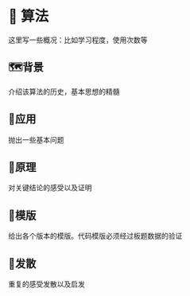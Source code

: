 # 📖 算法

这里写一些概况：比如学习程度，使用次数等

## 🗺️背景

介绍该算法的历史，基本思想的精髓

## 📌应用

抛出一些基本问题

## 💭原理

对关键结论的感受以及证明

## 📄模版

给出各个版本的模版。代码模版必须经过板题数据的验证

## 🌲发散

重复的感受发散以及启发

